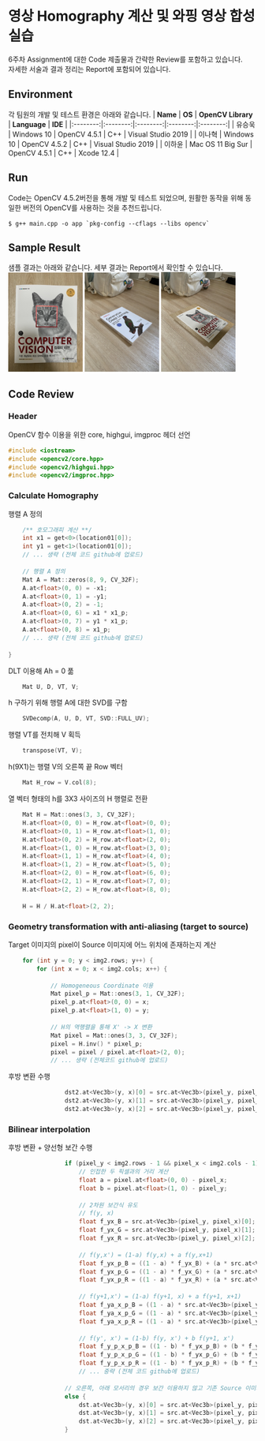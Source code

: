 # **영상 Homography 계산 및 와핑 영상 합성 실습**
6주차 Assignment에 대한 Code 제출물과 간략한 Review를 포함하고 있습니다.  
자세한 서술과 결과 정리는 Report에 포함되어 있습니다.


## Environment
각 팀원의 개발 및 테스트 환경은 아래와 같습니다.
| **Name** | **OS** | **OpenCV Library** | **Language** | **IDE** | 
|:--------:|:--------:|:--------:|:--------:|:--------:|
| 유승욱 | Windows 10 | OpenCV 4.5.1 | C++ | Visual Studio 2019  |
| 이나혁 | Windows 10 | OpenCV 4.5.2 | C++ | Visual Studio 2019 |
| 이하윤 | Mac OS 11 Big Sur | OpenCV 4.5.1 | C++ | Xcode 12.4 |

## Run
Code는 OpenCV 4.5.2버전을 통해 개발 및 테스트 되었으며, 원활한 동작을 위해 동일한 버전의 OpenCV를 사용하는 것을 추천드립니다.

```
$ g++ main.cpp -o app `pkg-config --cflags --libs opencv`
```

## Sample Result
샘플 결과는 아래와 같습니다. 세부 결과는 Report에서 확인할 수 있습니다.  
<img src = "img01.jpg" width="30%"> <img src = "img02.jpg" width="30%"> <img src = "result.jpg" width="30%"> 

## Code Review

### Header
OpenCV 함수 이용을 위한 core, highgui, imgproc 헤더 선언
```cpp
#include <iostream>
#include <opencv2/core.hpp>
#include <opencv2/highgui.hpp>
#include <opencv2/imgproc.hpp>
```

### Calculate Homography
행렬 A 정의
```cpp
    /** 호모그래피 계산 **/
    int x1 = get<0>(location01[0]);
    int y1 = get<1>(location01[0]);
    // ... 생략 (전체 코드 github에 업로드)
    
    // 행렬 A 정의
    Mat A = Mat::zeros(8, 9, CV_32F);
    A.at<float>(0, 0) = -x1;
    A.at<float>(0, 1) = -y1;
    A.at<float>(0, 2) = -1;
    A.at<float>(0, 6) = x1 * x1_p;
    A.at<float>(0, 7) = y1 * x1_p;
    A.at<float>(0, 8) = x1_p;
    // ... 생략 (전체 코드 github에 업로드)
    
}
```
DLT 이용해 Ah = 0 풂
```cpp
    Mat U, D, VT, V;
```
h 구하기 위해 행렬 A에 대한 SVD를 구함
```cpp
    SVDecomp(A, U, D, VT, SVD::FULL_UV);
```
행렬 VT를 전치해 V 획득
```cpp
    transpose(VT, V);
```
h(9X1)는 행렬 V의 오른쪽 끝 Row 벡터
```cpp
    Mat H_row = V.col(8);
```
열 벡터 형태의 h를 3X3 사이즈의 H 행렬로 전환
```cpp
    Mat H = Mat::ones(3, 3, CV_32F);
    H.at<float>(0, 0) = H_row.at<float>(0, 0);
    H.at<float>(0, 1) = H_row.at<float>(1, 0);
    H.at<float>(0, 2) = H_row.at<float>(2, 0);
    H.at<float>(1, 0) = H_row.at<float>(3, 0);
    H.at<float>(1, 1) = H_row.at<float>(4, 0);
    H.at<float>(1, 2) = H_row.at<float>(5, 0);
    H.at<float>(2, 0) = H_row.at<float>(6, 0);
    H.at<float>(2, 1) = H_row.at<float>(7, 0);
    H.at<float>(2, 2) = H_row.at<float>(8, 0);

    H = H / H.at<float>(2, 2);
```

### Geometry transformation with anti-aliasing (target to source)
Target 이미지의 pixel이 Source 이미지에 어느 위치에 존재하는지 계산
```cpp
    for (int y = 0; y < img2.rows; y++) {
        for (int x = 0; x < img2.cols; x++) {

            // Homogeneous Coordinate 이용
            Mat pixel_p = Mat::ones(3, 1, CV_32F);
            pixel_p.at<float>(0, 0) = x;
            pixel_p.at<float>(1, 0) = y;
            
            // H의 역행렬을 통해 X' -> X 변환
            Mat pixel = Mat::ones(3, 3, CV_32F);
            pixel = H.inv() * pixel_p;
            pixel = pixel / pixel.at<float>(2, 0);
            // ... 생략 (전체코드 github에 업로드)

```

후방 변환 수행
```cpp
                dst2.at<Vec3b>(y, x)[0] = src.at<Vec3b>(pixel_y, pixel_x)[0]; // 3채널의 B, G, R pixel 값을 각각 수정
                dst2.at<Vec3b>(y, x)[1] = src.at<Vec3b>(pixel_y, pixel_x)[1];
                dst2.at<Vec3b>(y, x)[2] = src.at<Vec3b>(pixel_y, pixel_x)[2];
```

### Bilinear interpolation
후방 변환 + 양선형 보간 수행
```cpp
                if (pixel_y < img2.rows - 1 && pixel_x < img2.cols - 1) {
                    // 인접한 두 픽셀과의 거리 계산
                    float a = pixel.at<float>(0, 0) - pixel_x;
                    float b = pixel.at<float>(1, 0) - pixel_y;
                    
                    // 2차원 보간식 유도
                    // f(y, x)
                    float f_yx_B = src.at<Vec3b>(pixel_y, pixel_x)[0];
                    float f_yx_G = src.at<Vec3b>(pixel_y, pixel_x)[1];
                    float f_yx_R = src.at<Vec3b>(pixel_y, pixel_x)[2];

                    // f(y,x') = (1-a) f(y,x) + a f(y,x+1)
                    float f_yx_p_B = ((1 - a) * f_yx_B) + (a * src.at<Vec3b>(pixel_y, pixel_x + 1)[0]);
                    float f_yx_p_G = ((1 - a) * f_yx_G) + (a * src.at<Vec3b>(pixel_y, pixel_x + 1)[1]);
                    float f_yx_p_R = ((1 - a) * f_yx_R) + (a * src.at<Vec3b>(pixel_y, pixel_x + 1)[2]);

                    // f(y+1,x') = (1-a) f(y+1, x) + a f(y+1, x+1)
                    float f_ya_x_p_B = ((1 - a) * src.at<Vec3b>(pixel_y + 1, pixel_x)[0]) + (a * (src.at<Vec3b>(pixel_y + 1, pixel_x + 1)[0]));
                    float f_ya_x_p_G = ((1 - a) * src.at<Vec3b>(pixel_y + 1, pixel_x)[1]) + (a * (src.at<Vec3b>(pixel_y + 1, pixel_x + 1)[1]));
                    float f_ya_x_p_R = ((1 - a) * src.at<Vec3b>(pixel_y + 1, pixel_x)[2]) + (a * (src.at<Vec3b>(pixel_y + 1, pixel_x + 1)[2]));

                    // f(y', x') = (1-b) f(y, x') + b f(y+1, x')
                    float f_y_p_x_p_B = ((1 - b) * f_yx_p_B) + (b * f_ya_x_p_B);
                    float f_y_p_x_p_G = ((1 - b) * f_yx_p_G) + (b * f_ya_x_p_G);
                    float f_y_p_x_p_R = ((1 - b) * f_yx_p_R) + (b * f_ya_x_p_R);
                    // ... 중략 (전체 코드 github에 업로드)
                    
                // 오른쪽, 아래 모서리의 경우 보간 이용하지 않고 기존 Source 이미지의 픽셀 그대로 이용
                else {
                    dst.at<Vec3b>(y, x)[0] = src.at<Vec3b>(pixel_y, pixel_x)[0]; // 3채널의 B, G, R pixel 값을 각각 수정
                    dst.at<Vec3b>(y, x)[1] = src.at<Vec3b>(pixel_y, pixel_x)[1];
                    dst.at<Vec3b>(y, x)[2] = src.at<Vec3b>(pixel_y, pixel_x)[2];
                }
```
